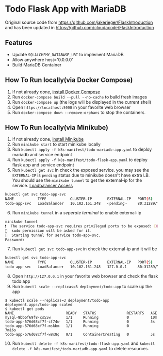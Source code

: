 # Todo Flask App with MariaDB
Original source code from https://github.com/jakerieger/FlaskIntroduction and has been updated in https://github.com/cloudacode/FlaskIntroduction 

## Features
- Update `SQLALCHEMY_DATABASE_URI` to implement MariaDB
- Allow anywhere host='0.0.0.0'
- Build MariaDB Container

## How To Run locally(via Docker Compose)
1. If not already done, [install Docker Compose](https://docs.docker.com/compose/install/)
2. Run `docker-compose build --pull --no-cache` to build fresh images
3. Run `docker-compose up` (the logs will be displayed in the current shell)
4. Open `https://localhost:5000` in your favorite web browser
5. Run `docker-compose down --remove-orphans` to stop the containers.

## How To Run locally(via Minikube)
1. If not already done, [install Minikube](https://minikube.sigs.k8s.io/docs/start/)
2. Run `minikube start` to start minikube locally
3. Run `kubectl apply -f k8s-manifest/todo-mariadb-app.yaml` to deploy mariadb and service endpoint
4. Run `kubectl apply -f k8s-manifest/todo-flask-app.yaml` to deploy flask app and service endpoint
5. Run `kubectl get svc` in check the exposed service. you may see the `EXTERNAL-IP` is `pending` status due to minikube doesn't have extra LB. You should use the `minikube tunnel` to get the external-ip for the service. [Loadbalancer Access](https://minikube.sigs.k8s.io/docs/handbook/accessing/#loadbalancer-access)
```bash
kubectl get svc todo-app-svc
NAME           TYPE           CLUSTER-IP       EXTERNAL-IP   PORT(S)        AGE
todo-app-svc   LoadBalancer   10.102.161.248   <pending>     80:31289/TCP   54s
```
6. Run `minikube tunnel` in a *seperate terminal* to enable external-ip
```bash
minikube tunnel
❗  The service todo-app-svc requires privileged ports to be exposed: [80]
🔑  sudo permission will be asked for it.
🏃  Starting tunnel for service todo-app-svc.
Password:

```
7. Run `kubectl get svc todo-app-svc` in check the external-ip and it will be 
```bash
kubectl get svc todo-app-svc
NAME           TYPE           CLUSTER-IP       EXTERNAL-IP   PORT(S)        AGE
todo-app-svc   LoadBalancer   10.102.161.248   127.0.0.1     80:31289/TCP   5m41s
``` 
8. Open `http://127.0.0.1` in your favorite web browser and check the flask todo app
9. Run `kubectl scale --replicas=3 deployment/todo-app` to scale up the app
```
$ kubectl scale --replicas=3 deployment/todo-app
deployment.apps/todo-app scaled
$ kubectl get pods
NAME                        READY   STATUS              RESTARTS   AGE
mysql-8bb5f69f8-cs55w       1/1     Running             0          10m
todo-app-576d68cf7f-cf74w   1/1     Running             0          5s
todo-app-576d68cf7f-mskbm   1/1     Running             0          7m16s
todo-app-576d68cf7f-w8x8q   0/1     ContainerCreating   0          5s
```
10. Run `kubectl delete -f k8s-manifest/todo-flask-app.yaml` and `kubectl delete -f k8s-manifest/todo-mariadb-app.yaml` to delete resources.